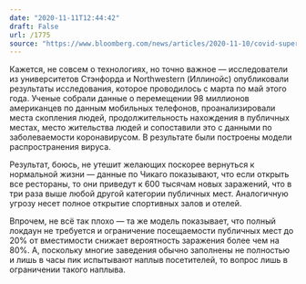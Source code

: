```yaml
---
date: "2020-11-11T12:44:42"
draft: False
url: /1775
source: "https://www.bloomberg.com/news/articles/2020-11-10/covid-superspreader-risk-is-linked-to-restaurants-gyms-hotels?srnd=premium-europe"
---
```


Кажется, не совсем о технологиях, но точно важное — исследователи из университетов Стэнфорда и Northwestern (Иллинойс) опубликовали результаты исследования, которое проводилось с марта по май этого года. Ученые собрали данные о перемещении 98 миллионов американцев по данным мобильных телефонов, проанализировали места скопления людей, продолжительность нахождения в публичных местах, место жительства людей и сопоставили это с данными по заболеваемости коронавирусом. В результате были построены модели распространения вируса.

Результат, боюсь, не утешит желающих поскорее вернуться к нормальной жизни — данные по Чикаго показывают, что если открыть все рестораны, то они приведут к 600 тысячам новых заражений, что в три раза выше любой другой категории публичных мест. Аналогичную угрозу несет полное открытие спортивных залов и отелей.

Впрочем, не всё так плохо — та же модель показывает, что полный локдаун не требуется и ограничение посещаемости публичных мест до 20% от вместимости снижает вероятность заражения более чем на 80%. А, поскольку многие заведения обычно заполнены не полностью и лишь в часы пик испытывают наплыв посетителей, то вопрос лишь в ограничении такого наплыва.
